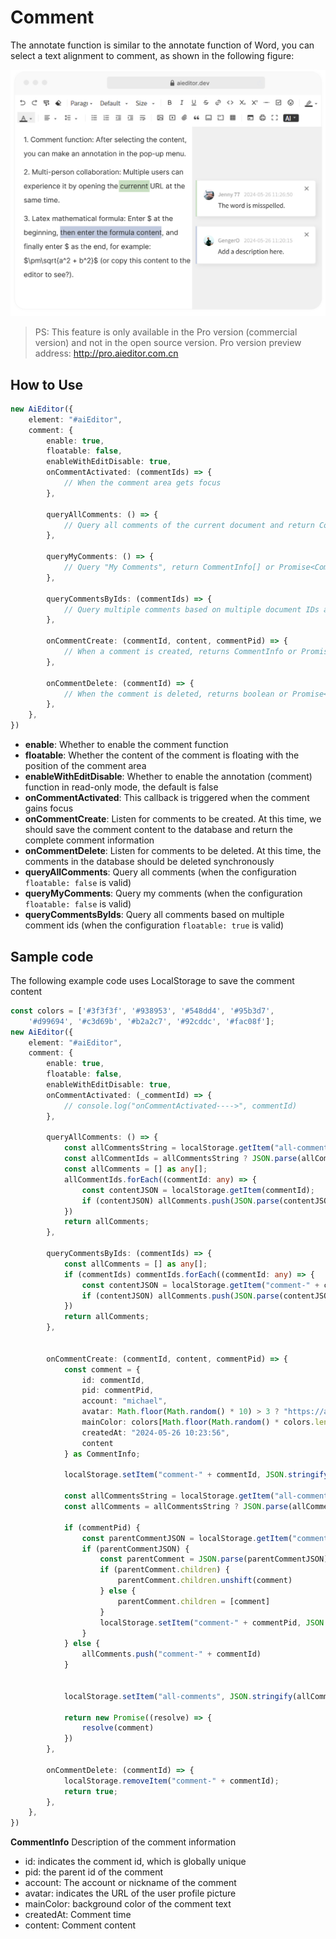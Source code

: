 #  Comment

The annotate function is similar to the annotate function of Word, you can select a text alignment to comment, as shown in the following figure:

![](../assets/image/comment-en.png)

>PS: This feature is only available in the Pro version (commercial version) and not in the open source version. Pro version preview address: http://pro.aieditor.com.cn
## How to Use

```typescript
new AiEditor({
    element: "#aiEditor",
    comment: {
        enable: true,
        floatable: false,
        enableWithEditDisable: true,
        onCommentActivated: (commentIds) => {
            // When the comment area gets focus
        },

        queryAllComments: () => {
            // Query all comments of the current document and return CommentInfo[] or Promise<CommentInfo[]>
        },

        queryMyComments: () => {
            // Query "My Comments", return CommentInfo[] or Promise<CommentInfo[]>
        },

        queryCommentsByIds: (commentIds) => {
            // Query multiple comments based on multiple document IDs and return CommentInfo[] or Promise<CommentInfo[]>
        },

        onCommentCreate: (commentId, content, commentPid) => {
            // When a comment is created, returns CommentInfo or Promise<CommentInfo>
        },

        onCommentDelete: (commentId) => {
            // When the comment is deleted, returns boolean or Promise<boolean>;
        },
    },
})
```

- **enable**: Whether to enable the comment function
- **floatable**: Whether the content of the comment is floating with the position of the comment area
- **enableWithEditDisable**: Whether to enable the annotation (comment) function in read-only mode, the default is false
- **onCommentActivated**: This callback is triggered when the comment gains focus
- **onCommentCreate**: Listen for comments to be created. At this time, we should save the comment content to the database and return the complete comment information
- **onCommentDelete**: Listen for comments to be deleted. At this time, the comments in the database should be deleted synchronously
- **queryAllComments**: Query all comments (when the configuration `floatable: false` is valid)
- **queryMyComments**: Query my comments (when the configuration `floatable: false` is valid)
- **queryCommentsByIds**: Query all comments based on multiple comment ids (when the configuration `floatable: true` is valid)


## Sample code

The following example code uses LocalStorage to save the comment content

```typescript
const colors = ['#3f3f3f', '#938953', '#548dd4', '#95b3d7',
    '#d99694', '#c3d69b', '#b2a2c7', '#92cddc', '#fac08f'];
new AiEditor({
    element: "#aiEditor",
    comment: {
        enable: true,
        floatable: false,
        enableWithEditDisable: true,
        onCommentActivated: (_commentId) => {
            // console.log("onCommentActivated---->", commentId)
        },

        queryAllComments: () => {
            const allCommentsString = localStorage.getItem("all-comments");
            const allCommentIds = allCommentsString ? JSON.parse(allCommentsString) : [];
            const allComments = [] as any[];
            allCommentIds.forEach((commentId: any) => {
                const contentJSON = localStorage.getItem(commentId);
                if (contentJSON) allComments.push(JSON.parse(contentJSON));
            })
            return allComments;
        },

        queryCommentsByIds: (commentIds) => {
            const allComments = [] as any[];
            if (commentIds) commentIds.forEach((commentId: any) => {
                const contentJSON = localStorage.getItem("comment-" + commentId);
                if (contentJSON) allComments.push(JSON.parse(contentJSON));
            })
            return allComments;
        },


        onCommentCreate: (commentId, content, commentPid) => {
            const comment = {
                id: commentId,
                pid: commentPid,
                account: "michael",
                avatar: Math.floor(Math.random() * 10) > 3 ? "https://aieditor.dev/assets/image/logo.png" : undefined,
                mainColor: colors[Math.floor(Math.random() * colors.length)],
                createdAt: "2024-05-26 10:23:56",
                content
            } as CommentInfo;

            localStorage.setItem("comment-" + commentId, JSON.stringify(comment));

            const allCommentsString = localStorage.getItem("all-comments");
            const allComments = allCommentsString ? JSON.parse(allCommentsString) : [];

            if (commentPid) {
                const parentCommentJSON = localStorage.getItem("comment-" + commentPid);
                if (parentCommentJSON) {
                    const parentComment = JSON.parse(parentCommentJSON);
                    if (parentComment.children) {
                        parentComment.children.unshift(comment)
                    } else {
                        parentComment.children = [comment]
                    }
                    localStorage.setItem("comment-" + commentPid, JSON.stringify(parentComment));
                }
            } else {
                allComments.push("comment-" + commentId)
            }


            localStorage.setItem("all-comments", JSON.stringify(allComments));

            return new Promise((resolve) => {
                resolve(comment)
            })
        },

        onCommentDelete: (commentId) => {
            localStorage.removeItem("comment-" + commentId);
            return true;
        },
    },
})
```


**CommentInfo** Description of the comment information

- id: indicates the comment id, which is globally unique
- pid: the parent id of the comment
- account: The account or nickname of the comment
- avatar: indicates the URL of the user profile picture
- mainColor: background color of the comment text
- createdAt: Comment time
- content: Comment content
